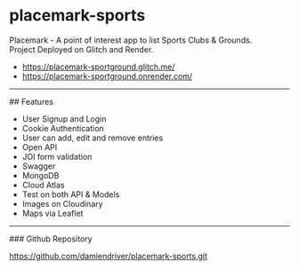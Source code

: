 # placemark-sports
Placemark - A point of interest app to list Sports Clubs & Grounds.  
Project Deployed on Glitch and Render.  
+ https://placemark-sportground.glitch.me/
+ https://placemark-sportground.onrender.com/

<hr>
## Features  

+ User Signup and Login
+ Cookie Authentication
+ User can add, edit and remove entries
+ Open API
+ JOI form validation
+ Swagger
+ MongoDB
+ Cloud Atlas
+ Test on both API & Models
+ Images on Cloudinary
+ Maps via Leaflet

<hr>
### Github Repository  

https://github.com/damiendriver/placemark-sports.git
